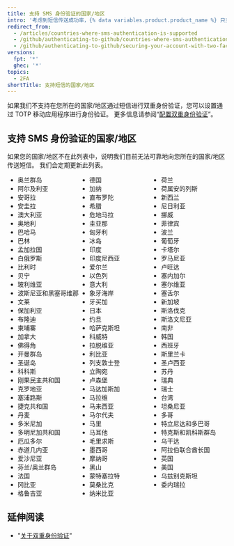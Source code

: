 ```yaml
---
title: 支持 SMS 身份验证的国家/地区
intro: '考虑到短信传送成功率，{% data variables.product.product_name %} 只支持在某些国家/地区通过 SMS 进行双重身份验证。'
redirect_from:
  - /articles/countries-where-sms-authentication-is-supported
  - /github/authenticating-to-github/countries-where-sms-authentication-is-supported
  - /github/authenticating-to-github/securing-your-account-with-two-factor-authentication-2fa/countries-where-sms-authentication-is-supported
versions:
  fpt: '*'
  ghec: '*'
topics:
  - 2FA
shortTitle: 支持短信的国家/地区
---
```


如果我们不支持在您所在的国家/地区通过短信进行双重身份验证，您可以设置通过 TOTP 移动应用程序进行身份验证。 更多信息请参阅“[配置双重身份验证](/articles/configuring-two-factor-authentication)”。

## 支持 SMS 身份验证的国家/地区

如果您的国家/地区不在此列表中，说明我们目前无法可靠地向您所在的国家/地区传送短信。 我们会定期更新此列表。

<ul style="-webkit-column-count: 3; -moz-column-count: 3; column-count: 3;">
<li>奥兰群岛</li>
<li>阿尔及利亚</li>
<li>安哥拉</li>
<li>安圭拉</li>
<li>澳大利亚</li>
<li>奥地利</li>
<li>巴哈马</li>
<li>巴林</li>
<li>孟加拉国</li>
<li>白俄罗斯</li>
<li>比利时</li>
<li>贝宁</li>
<li>玻利维亚</li>
<li>波斯尼亚和黑塞哥维那</li>
<li>文莱</li>
<li>保加利亚</li>
<li>布隆迪</li>
<li>柬埔寨</li>
<li>加拿大</li>
<li>佛得角</li>
<li>开曼群岛</li>
<li>圣诞岛</li>
<li>科科斯</li>
<li>刚果民主共和国</li>
<li>克罗地亚</li>
<li>塞浦路斯</li>
<li>捷克共和国</li>
<li>丹麦</li>
<li>多米尼加</li>
<li>多明尼加共和国</li>
<li>厄瓜多尔</li>
<li>赤道几内亚</li>
<li>爱沙尼亚</li>
<li>芬兰/奥兰群岛</li>
<li>法国</li>
<li>冈比亚</li>
<li>格鲁吉亚</li>
<li>德国</li>
<li>加纳</li>
<li>直布罗陀</li>
<li>希腊</li>
<li>危地马拉</li>
<li>圭亚那</li>
<li>匈牙利</li>
<li>冰岛</li>
<li>印度</li>
<li>印度尼西亚</li>
<li>爱尔兰</li>
<li>以色列</li>
<li>意大利</li>
<li>象牙海岸</li>
<li>牙买加</li>
<li>日本</li>
<li>约旦</li>
<li>哈萨克斯坦</li>
<li>科威特</li>
<li>拉脱维亚</li>
<li>利比亚</li>
<li>列支敦士登</li>
<li>立陶宛</li>
<li>卢森堡</li>
<li>马达加斯加</li>
<li>马拉维</li>
<li>马来西亚</li>
<li>马尔代夫</li>
<li>马里</li>
<li>马耳他</li>
<li>毛里求斯</li>
<li>墨西哥</li>
<li>摩纳哥</li>
<li>黑山</li>
<li>蒙特塞拉特</li>
<li>莫桑比克</li>
<li>纳米比亚</li>
<li>荷兰</li>
<li>荷属安的列斯</li>
<li>新西兰</li>
<li>尼日利亚</li>
<li>挪威</li>
<li>菲律宾</li>
<li>波兰</li>
<li>葡萄牙</li>
<li>卡塔尔</li>
<li>罗马尼亚</li>
<li>卢旺达</li>
<li>塞内加尔</li>
<li>塞尔维亚</li>
<li>塞舌尔</li>
<li>新加坡</li>
<li>斯洛伐克</li>
<li>斯洛文尼亚</li>
<li>南非</li>
<li>韩国</li>
<li>西班牙</li>
<li>斯里兰卡</li>
<li>圣卢西亚</li>
<li>苏丹</li>
<li>瑞典</li>
<li>瑞士</li>
<li>台湾</li>
<li>坦桑尼亚</li>
<li>多哥</li>
<li>特立尼达和多巴哥</li>
<li>特克斯和凯科斯群岛</li>
<li>乌干达</li>
<li>阿拉伯联合酋长国</li>
<li>英国</li>
<li>美国</li>
<li>乌兹别克斯坦</li>
<li>委内瑞拉</li>
</ul>

## 延伸阅读

- "[关于双重身份验证](/articles/about-two-factor-authentication)"
